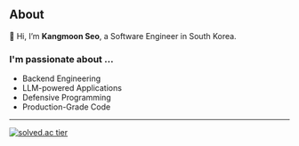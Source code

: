 ## About

👋 Hi, I’m **Kangmoon Seo**, a Software Engineer in South Korea.

### I'm passionate about ...

- Backend Engineering
- LLM-powered Applications
- Defensive Programming
- Production-Grade Code

<!-- 
### Contributions

- **LangChain** — LLM-App Development Framework : [#19107](https://github.com/langchain-ai/langchain/issues/19107), [#19126](https://github.com/langchain-ai/langchain/pull/19126), [#19569](https://github.com/langchain-ai/langchain/pull/19569)
- **Continue** — AI Coding Assistant for IDEs : [#2330](https://github.com/continuedev/continue/issues/2330), [#2341](https://github.com/continuedev/continue/pull/2341), [#2375](https://github.com/continuedev/continue/pull/2375), [#2528](https://github.com/continuedev/continue/pull/2528)
- **PR-Agent** — AI Code Reviewer for Git workflows : [#1802](https://github.com/qodo-ai/pr-agent/pull/1802), [#1803](https://github.com/qodo-ai/pr-agent/pull/1803), [#1807](https://github.com/qodo-ai/pr-agent/pull/1807), [#1808](https://github.com/qodo-ai/pr-agent/pull/1808)
-->

--- 
[![solved.ac tier](http://mazassumnida.wtf/api/mini/generate_badge?boj=70002467)](https://solved.ac/70002467)
